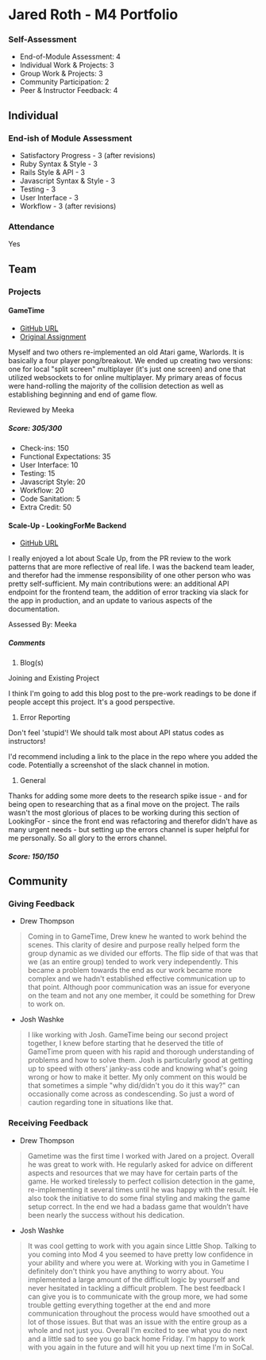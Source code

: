 # Jared Roth - M4 Portfolio

### Self-Assessment

* End-of-Module Assessment: 4
* Individual Work & Projects: 3
* Group Work & Projects: 3
* Community Participation: 2
* Peer & Instructor Feedback: 4

## Individual

### End-ish of Module Assessment
 - Satisfactory Progress - 3 (after revisions)
 - Ruby Syntax & Style - 3
 - Rails Style & API - 3
 - Javascript Syntax & Style - 3
 - Testing - 3
 - User Interface - 3
 - Workflow - 3 (after revisions)

### Attendance
Yes

## Team

### Projects

#### GameTime

* [GitHub URL](https://github.com/drew-t/gametime)
* [Original Assignment](https://github.com/turingschool/lesson_plans/blob/master/ruby_04-apis_and_scalability/gametime_project.markdown)

Myself and two others re-implemented an old Atari game, Warlords. It is basically a four player pong/breakout. We ended up creating two versions: one for local "split screen" multiplayer (it's just one screen) and one that utilized websockets to for online multiplayer. My primary areas of focus were hand-rolling the majority of the collision detection as well as establishing beginning and end of game flow.

Reviewed by Meeka

##### Score: 305/300
* Check-ins: 150
* Functional Expectations: 35
* User Interface: 10
* Testing: 15
* Javascript Style: 20
* Workflow: 20
* Code Sanitation: 5
* Extra Credit: 50

#### Scale-Up - LookingForMe Backend

* [GitHub URL](https://github.com/LookingForMe/lookingfor/tree/master)

I really enjoyed a lot about Scale Up, from the PR review to the work patterns that are more reflective of real life. I was the backend team leader, and therefor had the immense responsibility of one other person who was pretty self-sufficient. My main contributions were: an additional API endpoint for the frontend team, the addition of error tracking via slack for the app in production, and an update to various aspects of the documentation.

Assessed By: Meeka

##### Comments
1. Blog(s)

  Joining and Existing Project

  I think I'm going to add this blog post to the pre-work readings to be done if people accept this project. It's a good perspective.

1. Error Reporting

  Don't feel 'stupid'! We should talk most about API status codes as instructors!

  I'd recommend including a link to the place in the repo where you added the code. Potentially a screenshot of the slack channel in motion.

1. General

  Thanks for adding some more deets to the research spike issue - and for being open to researching that as a final move on the project. The rails wasn't the most glorious of places to be working during this section of LookingFor - since the front end was refactoring and therefor didn't have as many urgent needs - but setting up the errors channel is super helpful for me personally. So all glory to the errors channel.


##### Score: 150/150

## Community

### Giving Feedback

* Drew Thompson
>Coming in to GameTime, Drew knew he wanted to work behind the scenes. This clarity of desire and purpose really helped form the group dynamic as we divided our efforts. The flip side of that was that we (as an entire group) tended to work very independently. This became a problem towards the end as our work became more complex and we hadn't established effective communication up to that point. Although poor communication was an issue for everyone on the team and not any one member, it could be something for Drew to work on.

* Josh Washke
>I like working with Josh. GameTime being our second project together, I knew before starting that he deserved the title of GameTime prom queen with his rapid and thorough understanding of problems and how to solve them. Josh is particularly good at getting up to speed with others' janky-ass code and knowing what's going wrong or how to make it better. My only comment on this would be that sometimes a simple "why did/didn't you do it this way?" can occasionally come across as condescending. So just a word of caution regarding tone in situations like that.

### Receiving Feedback

* Drew Thompson
>Gametime was the first time I worked with Jared on a project.  Overall he was great to work with.  He regularly asked for advice on different aspects and resources that we may have for certain parts of the game.  He worked tirelessly to perfect collision detection in the game, re-implementing it several times until he was happy with the result.  He also took the initiative to do some final styling and making the game setup correct.  In the end we had a badass game that wouldn’t have been nearly the success without his dedication.

* Josh Washke
>It was cool getting to work with you again since Little Shop. Talking to you coming into Mod 4 you seemed to have pretty low confidence in your ability and where you were at. Working with you in Gametime I definitely don't think you have anything to worry about. You implemented a large amount of the difficult logic by yourself and never hesitated in tackling a difficult problem. The best feedback I can give you is to communicate with the group more, we had some trouble getting everything together at the end and more communication throughout the process would have smoothed out a lot of those issues. But that was an issue with the entire group as a whole and not just you. Overall I'm excited to see what you do next and a little sad to see you go back home Friday. I'm happy to work with you again in the future and will hit you up next time I'm in SoCal.
